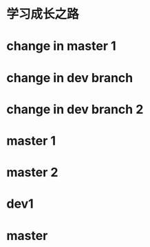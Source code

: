 # 学习成长之路
# change in master 1
# change in dev branch
# change in dev branch 2

# master 1
# master 2
# dev1

# master